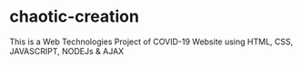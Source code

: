 # chaotic-creation
This is a Web Technologies Project of COVID-19 Website using HTML, CSS, JAVASCRIPT, NODEJs & AJAX
